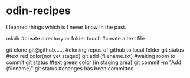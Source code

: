 # odin-recipes

I learned things which is I never know in the past.

mkdir #create directory or folder
touch #create a text file

git clone git@github...... #cloning repos of github to local folder
git status #text red color(not yet staged)
git add (filename.txt) #waiting room to commit
git status #text green color (in staging area)
git commit -m "Add (filename)"
git status #changes has been committed